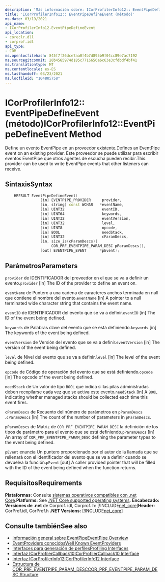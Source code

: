 ```yaml
---
description: 'Más información sobre: ICorProfilerInfo12:: EventPipeDefineEvent (método)'
title: 'ICorProfilerInfo12:: EventPipeDefineEvent (método)'
ms.date: 03/19/2021
api_name:
- ICorProfilerInfo12.EventPipeDefineEvent
api_location:
- coreclr.dll
- corprof.idl
api_type:
- COM
ms.openlocfilehash: 845f7f26dce7aa0f4b7d895b9f04cc89e7ac7192
ms.sourcegitcommit: 20b4565974d185c7716656a6c63e3cfdbdf4bf41
ms.translationtype: MT
ms.contentlocale: es-ES
ms.lasthandoff: 03/23/2021
ms.locfileid: "104805758"
---
```

# <a name="icorprofilerinfo12eventpipedefineevent-method"></a><span data-ttu-id="0d0dc-103">ICorProfilerInfo12:: EventPipeDefineEvent (método)</span><span class="sxs-lookup"><span data-stu-id="0d0dc-103">ICorProfilerInfo12::EventPipeDefineEvent Method</span></span>

<span data-ttu-id="0d0dc-104">Define un evento EventPipe en un proveedor existente.</span><span class="sxs-lookup"><span data-stu-id="0d0dc-104">Defines an EventPipe event on an existing provider.</span></span> <span data-ttu-id="0d0dc-105">Este proveedor se puede utilizar para escribir eventos EventPipe que otros agentes de escucha pueden recibir.</span><span class="sxs-lookup"><span data-stu-id="0d0dc-105">This provider can be used to write EventPipe events that other listeners can receive.</span></span>
  
## <a name="syntax"></a><span data-ttu-id="0d0dc-106">Sintaxis</span><span class="sxs-lookup"><span data-stu-id="0d0dc-106">Syntax</span></span>  
  
```cpp  
    HRESULT EventPipeDefineEvent(
                [in] EVENTPIPE_PROVIDER     provider,
                [in, string] const WCHAR   *eventName,
                [in] UINT32                 eventID,
                [in] UINT64                 keywords,
                [in] UINT32                 eventVersion,
                [in] UINT32                 level,
                [in] UINT8                  opcode,
                [in] BOOL                   needStack,
                [in] UINT32                 cParamDescs,
                [in, size_is(cParamDescs)]
                     COR_PRF_EVENTPIPE_PARAM_DESC pParamDescs[],
                [out] EVENTPIPE_EVENT      *pEvent);
```  
  
## <a name="parameters"></a><span data-ttu-id="0d0dc-107">Parámetros</span><span class="sxs-lookup"><span data-stu-id="0d0dc-107">Parameters</span></span>

<span data-ttu-id="0d0dc-108">`provider` de IDENTIFICADOR del proveedor en el que se va a definir un evento.</span><span class="sxs-lookup"><span data-stu-id="0d0dc-108">`provider` [in] The ID of the provider to define an event on.</span></span>

<span data-ttu-id="0d0dc-109">`eventName` de Puntero a una cadena de caracteres anchos terminada en null que contiene el nombre del evento.</span><span class="sxs-lookup"><span data-stu-id="0d0dc-109">`eventName` [in] A pointer to a null terminated wide character string that contains the event name.</span></span>

<span data-ttu-id="0d0dc-110">`eventID` de IDENTIFICADOR del evento que se va a definir.</span><span class="sxs-lookup"><span data-stu-id="0d0dc-110">`eventID` [in] The ID of the event being defined.</span></span>

<span data-ttu-id="0d0dc-111">`keywords` de Palabras clave del evento que se está definiendo.</span><span class="sxs-lookup"><span data-stu-id="0d0dc-111">`keywords` [in] The keywords of the event being defined.</span></span>

<span data-ttu-id="0d0dc-112">`eventVersion` de Versión del evento que se va a definir.</span><span class="sxs-lookup"><span data-stu-id="0d0dc-112">`eventVersion` [in] The version of the event being defined.</span></span>

<span data-ttu-id="0d0dc-113">`level` de Nivel del evento que se va a definir.</span><span class="sxs-lookup"><span data-stu-id="0d0dc-113">`level` [in] The level of the event being defined.</span></span>

<span data-ttu-id="0d0dc-114">`opcode` de Código de operación del evento que se está definiendo.</span><span class="sxs-lookup"><span data-stu-id="0d0dc-114">`opcode` [in] The opcode of the event being defined.</span></span>

<span data-ttu-id="0d0dc-115">`needStack` de Un valor de tipo `BOOL` que indica si las pilas administradas deben recopilarse cada vez que se activa este evento.</span><span class="sxs-lookup"><span data-stu-id="0d0dc-115">`needStack` [in] A `BOOL` indicating whether managed stacks should be collected each time this event fires.</span></span>

<span data-ttu-id="0d0dc-116">`cParamDescs` de Recuento del número de parámetros en `pParamDescs` .</span><span class="sxs-lookup"><span data-stu-id="0d0dc-116">`cParamDescs` [in] The count of the number of parameters in `pParamDescs`.</span></span>

<span data-ttu-id="0d0dc-117">`pParamDescs` de Matriz de `COR_PRF_EVENTPIPE_PARAM_DESC` la definición de los tipos de parámetro para el evento que se está definiendo.</span><span class="sxs-lookup"><span data-stu-id="0d0dc-117">`pParamDescs` [in] An array of `COR_PRF_EVENTPIPE_PARAM_DESC` defining the parameter types to the event being defined.</span></span>

<span data-ttu-id="0d0dc-118">`pEvent` enuncia Un puntero proporcionado por el autor de la llamada que se rellenará con el identificador del evento que se va a definir cuando se devuelva la función.</span><span class="sxs-lookup"><span data-stu-id="0d0dc-118">`pEvent` [out] A caller provided pointer that will be filled with the ID of the event being defined when the function returns.</span></span>

## <a name="requirements"></a><span data-ttu-id="0d0dc-119">Requisitos</span><span class="sxs-lookup"><span data-stu-id="0d0dc-119">Requirements</span></span>  

<span data-ttu-id="0d0dc-120">**Plataformas:** Consulte [sistemas operativos compatibles con .net Core](../../../core/install/windows.md?pivots=os-windows).</span><span class="sxs-lookup"><span data-stu-id="0d0dc-120">**Platforms:** See [.NET Core supported operating systems](../../../core/install/windows.md?pivots=os-windows).</span></span>
<span data-ttu-id="0d0dc-121">**Encabezado:** **Versiones de .net** de Corprof. idl, Corprof. h: [!INCLUDE[net_core](../../../../includes/net-core-50-md.md)]</span><span class="sxs-lookup"><span data-stu-id="0d0dc-121">**Header:** CorProf.idl, CorProf.h **.NET Versions:** [!INCLUDE[net_core](../../../../includes/net-core-50-md.md)]</span></span>
  
## <a name="see-also"></a><span data-ttu-id="0d0dc-122">Consulte también</span><span class="sxs-lookup"><span data-stu-id="0d0dc-122">See also</span></span>

- [<span data-ttu-id="0d0dc-123">Información general sobre EventPipe</span><span class="sxs-lookup"><span data-stu-id="0d0dc-123">EventPipe Overview</span></span>](../../../core/diagnostics/eventpipe.md)
- [<span data-ttu-id="0d0dc-124">EventProviders conocidos</span><span class="sxs-lookup"><span data-stu-id="0d0dc-124">Well Known EventProviders</span></span>](../../../core/diagnostics/well-known-event-providers.md)
- [<span data-ttu-id="0d0dc-125">Interfaces para generación de perfiles</span><span class="sxs-lookup"><span data-stu-id="0d0dc-125">Profiling Interfaces</span></span>](profiling-interfaces.md)
- [<span data-ttu-id="0d0dc-126">Interfaz ICorProfilerCallback10</span><span class="sxs-lookup"><span data-stu-id="0d0dc-126">ICorProfilerCallback10 Interface</span></span>](icorprofilercallback10-interface.md)
- [<span data-ttu-id="0d0dc-127">Interfaz ICorProfilerInfo12</span><span class="sxs-lookup"><span data-stu-id="0d0dc-127">ICorProfilerInfo12 Interface</span></span>](icorprofilerinfo12-interface.md)
- [<span data-ttu-id="0d0dc-128">Estructura de COR_PRF_EVENTPIPE_PARAM_DESC</span><span class="sxs-lookup"><span data-stu-id="0d0dc-128">COR_PRF_EVENTPIPE_PARAM_DESC Structure</span></span>](cor-prf-eventpipe-param-desc-structure.md)
